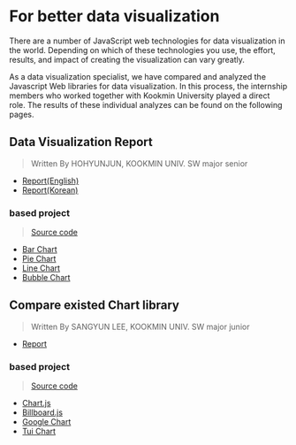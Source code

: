 # For better data visualization

There are a number of JavaScript web technologies for data visualization in the world. Depending on which of these technologies you use, the effort, results, and impact of creating the visualization can vary greatly.

As a data visualization specialist, we have compared and analyzed the Javascript Web libraries for data visualization. In this process, the internship members who worked together with Kookmin University played a direct role. The results of these individual analyzes can be found on the following pages.

## Data Visualization Report
> Written By HOHYUNJUN, KOOKMIN UNIV. SW major senior
* [Report(English)](./HohyunJun/DataVisualizationReport(Eng).md)
* [Report(Korean)](./HohyunJun/DataVisualizationReport(Kor).md)
### based project
> [Source code](./HohyunJun/Data_Visualization)
* [Bar Chart](https://neuroassociates.github.io/DataVisualizationReport/HohyunJun/Data_Visualization/BarChart.html)
* [Pie Chart](https://neuroassociates.github.io/DataVisualizationReport/HohyunJun/Data_Visualization/PieChart.html)
* [Line Chart](https://neuroassociates.github.io/DataVisualizationReport/HohyunJun/Data_Visualization/LineChart.html)
* [Bubble Chart](https://neuroassociates.github.io/DataVisualizationReport/HohyunJun/Data_Visualization/BubbleChart.html)

## Compare existed Chart library
> Written By SANGYUN LEE, KOOKMIN UNIV. SW major junior
* [Report](./SANGYUNLEE/README.md)
### based project
> [Source code](./SANGYUNLEE)
* [Chart.js](https://neuroassociates.github.io/DataVisualizationReport/SANGYUNLEE/groupChartjs.html)
* [Billboard.js](https://neuroassociates.github.io/DataVisualizationReport/SANGYUNLEE/groupBillboard.html)
* [Google Chart](https://neuroassociates.github.io/DataVisualizationReport/SANGYUNLEE/groupGchart.html)
* [Tui Chart](https://neuroassociates.github.io/DataVisualizationReport/SANGYUNLEE/groupTui.html)
